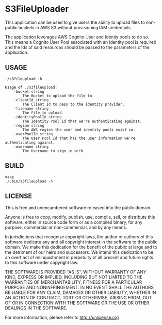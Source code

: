 S3FileUploader
==============

This application can be used to give users the ability to upload files to non-public buckets in AWS S3 without provisioning IAM credentials.

The application leverages AWS Cognito User and Identiy pools to do so.  This means a Cognito User Pool associated with an Identity pool is required and the Ids of said resources should be passed to the parameters of the application.

USAGE
---

```
./s3fileupload -h

Usage of ./s3fileupload:
    -bucket string
        The Bucket to upload the file to.
    -clientId string
        The Client Id to pass to the identity provider.
    -filename string
        The File to upload.
    -identityPoolId string
        The Identity Pool Id that we're authenticating against.
    -region string
        The AWS region the user and identity pools exist in.
    -userPoolId string
        The User Pool Id that has the user information we're authenticating against.
    -username string
        The Username to sign in with
```

BUILD
-----

```
make
./.bin/s3fileupload -h
```

LICENSE
-------

This is free and unencumbered software released into the public domain.

Anyone is free to copy, modify, publish, use, compile, sell, or
distribute this software, either in source code form or as a compiled
binary, for any purpose, commercial or non-commercial, and by any
means.

In jurisdictions that recognize copyright laws, the author or authors
of this software dedicate any and all copyright interest in the
software to the public domain. We make this dedication for the benefit
of the public at large and to the detriment of our heirs and
successors. We intend this dedication to be an overt act of
relinquishment in perpetuity of all present and future rights to this
software under copyright law.

THE SOFTWARE IS PROVIDED "AS IS", WITHOUT WARRANTY OF ANY KIND,
EXPRESS OR IMPLIED, INCLUDING BUT NOT LIMITED TO THE WARRANTIES OF
MERCHANTABILITY, FITNESS FOR A PARTICULAR PURPOSE AND NONINFRINGEMENT.
IN NO EVENT SHALL THE AUTHORS BE LIABLE FOR ANY CLAIM, DAMAGES OR
OTHER LIABILITY, WHETHER IN AN ACTION OF CONTRACT, TORT OR OTHERWISE,
ARISING FROM, OUT OF OR IN CONNECTION WITH THE SOFTWARE OR THE USE OR
OTHER DEALINGS IN THE SOFTWARE.

For more information, please refer to <http://unlicense.org>
